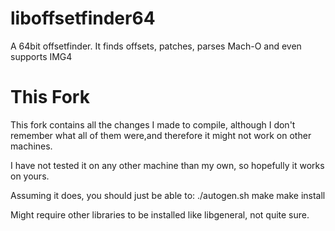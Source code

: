 # liboffsetfinder64
A 64bit offsetfinder. It finds offsets, patches, parses Mach-O and even supports IMG4

# This Fork
This fork contains all the changes I made to compile, although I don't remember what all of them were,and therefore it might not work on other machines.

I have not tested it on any other machine than my own, so hopefully it works on yours.

Assuming it does, you should just be able to:
  ./autogen.sh
  make
  make install

Might require other libraries to be installed like libgeneral, not quite sure.

